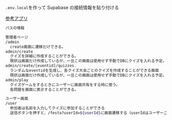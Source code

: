 `.env.local`を作って Supabase の接続情報を貼り付ける

[参考アプリ](https://tk2-220-19891.vs.sakura.ne.jp/mu-quiz/organizer/index.php)

```bash
パスの情報

管理者ページ
/admin
  create画面に遷移だけできる。
admin/create
  クイズを詳細に作成することができる。
  現状は画面だけ作成しているが、一旦この画面は使用せず手動でDBにクイズを入れる予定。
admin/create/[eventid]/quizzes
  ランダムなeventidを生成し、各クイズ大会ごとのクイズを作成することができる画面
  現状は画面だけ作成しているが、一旦この画面は使用せず手動でDBにクイズを入れる予定。
admin/play
  クイズゲームをするときにユーザーに画面共有をする時に使う。
  各問題を画面に表示することができる。

ユーザー画面
/user
  参加者は名前を入力してクイズに参加することができる
  送信ボタンを押すと、/festa?userId=${userId}に画面遷移する（userIdはユーザーごとに割り当てられたソケットIDになる）
```
